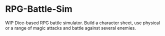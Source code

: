 # RPG-Battle-Sim
WIP Dice-based RPG battle simulator. Build a character sheet, use physical or a range of magic attacks and battle against several enemies.
